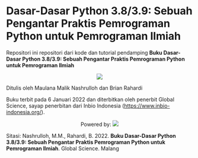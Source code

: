 # Dasar-Dasar Python 3.8/3.9: Sebuah Pengantar Praktis Pemrograman Python untuk Pemrograman Ilmiah

Repositori ini repositori dari kode dan tutorial pendamping **Buku Dasar-Dasar Python 3.8/3.9: Sebuah Pengantar Praktis Pemrograman Python untuk Pemrograman Ilmiah**

<p align="center">
<img src="https://github.com/biokomub/bukupython38-39/blob/main/assets/cover.jpeg">
</p>

Ditulis oleh Maulana Malik Nashrulloh dan Brian Rahardi 

Buku terbit pada 6 Januari 2022 dan diterbitkan oleh penerbit Global Science, sayap penerbitan dari Inbio Indonesia (https://www.inbio-indonesia.org/).

<p align="center">
Powered by:
<img src="https://github.com/biokomub/bukupython38-39/blob/main/assets/python-anaconda.jpeg">
</p>

Sitasi:
Nashrulloh, M.M., Rahardi, B. 2022. **Buku Dasar-Dasar Python 3.8/3.9: Sebuah Pengantar Praktis Pemrograman Python untuk Pemrograman Ilmiah**. Global Science. Malang
